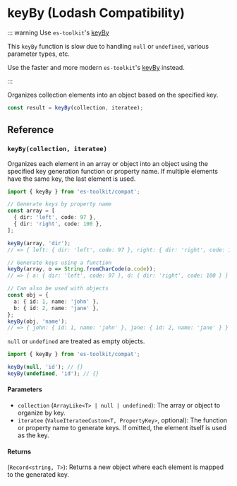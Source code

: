 # keyBy (Lodash Compatibility)

::: warning Use `es-toolkit`'s [keyBy](../../array/keyBy.md)

This `keyBy` function is slow due to handling `null` or `undefined`, various parameter types, etc.

Use the faster and more modern `es-toolkit`'s [keyBy](../../array/keyBy.md) instead.

:::

Organizes collection elements into an object based on the specified key.

```typescript
const result = keyBy(collection, iteratee);
```

## Reference

### `keyBy(collection, iteratee)`

Organizes each element in an array or object into an object using the specified key generation function or property name. If multiple elements have the same key, the last element is used.

```typescript
import { keyBy } from 'es-toolkit/compat';

// Generate keys by property name
const array = [
  { dir: 'left', code: 97 },
  { dir: 'right', code: 100 },
];

keyBy(array, 'dir');
// => { left: { dir: 'left', code: 97 }, right: { dir: 'right', code: 100 } }

// Generate keys using a function
keyBy(array, o => String.fromCharCode(o.code));
// => { a: { dir: 'left', code: 97 }, d: { dir: 'right', code: 100 } }

// Can also be used with objects
const obj = {
  a: { id: 1, name: 'john' },
  b: { id: 2, name: 'jane' },
};
keyBy(obj, 'name');
// => { john: { id: 1, name: 'john' }, jane: { id: 2, name: 'jane' } }
```

`null` or `undefined` are treated as empty objects.

```typescript
import { keyBy } from 'es-toolkit/compat';

keyBy(null, 'id'); // {}
keyBy(undefined, 'id'); // {}
```

#### Parameters

- `collection` (`ArrayLike<T> | null | undefined`): The array or object to organize by key.
- `iteratee` (`ValueIterateeCustom<T, PropertyKey>`, optional): The function or property name to generate keys. If omitted, the element itself is used as the key.

#### Returns

(`Record<string, T>`): Returns a new object where each element is mapped to the generated key.
